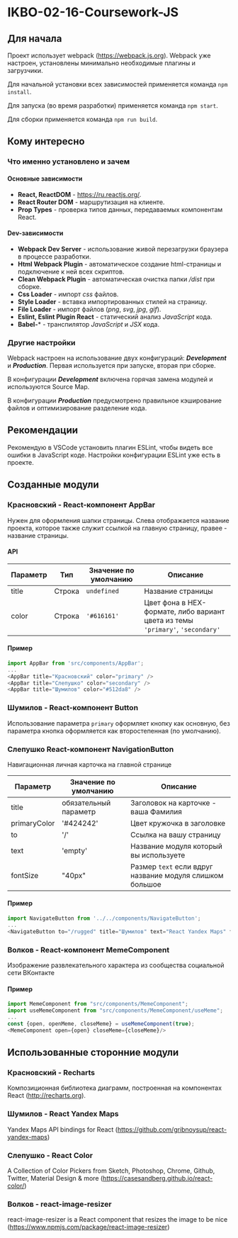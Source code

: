 # IKBO-02-16-Coursework-JS

## Для начала

Проект использует webpack (https://webpack.js.org). Webpack уже настроен, установлены минимально необходимые плагины и загрузчики.

Для начальной установки всех зависимостей применяется команда `npm install`.

Для запуска (во время разработки) применяется команда `npm start`.

Для сборки применяется команда `npm run build`.

## Кому интересно

### Что именно установлено и зачем

#### Основные зависимости

- **React, ReactDOM** - https://ru.reactjs.org/.
- **React Router DOM** - маршрутизация на клиенте.
- **Prop Types** - проверка типов данных, передаваемых компонентам React.

#### Dev-зависимости

- **Webpack Dev Server** - использование живой перезагрузки браузера в процессе разработки.
- **Html Webpack Plugin** - автоматическое создание html-страницы и подключение к ней всех скриптов.
- **Сlean Webpack Plugin** - автоматическая очистка папки */dist* при сборке.
- **Css Loader** - импорт *css* файлов.
- **Style Loader** - вставка импортированных стилей на страницу.
- **File Loader** - импорт файлов (*png*, *svg*, *jpg*, *gif*).
- **Eslint, Eslint Plugin React** - статический анализ *JavaScript* кода.
- **Babel-*** - транспилятор *JavaScript* и *JSX* кода.

### Другие настройки

Webpack настроен на использование двух конфигураций: ***Development*** и ***Production***. Первая используется при запуске, вторая при сборке.

В конфигурации ***Development*** включена горячая замена модулей и используются Source Map.

В конфигурации ***Production*** предусмотрено правильное кэширование файлов и оптимизирование разделение кода.

## Рекомендации

Рекомендую в VSCode установить плагин ESLint, чтобы видеть все ошибки в JavaScript коде. Настройки конфигурации ESLint уже есть в проекте.

## Созданные модули

### Красновский - React-компонент AppBar
 Нужен для оформления шапки страницы. Слева отображается название проекта, которое также служит ссылкой на главную страницу, правее - название страницы.
 
 #### API
 
 Параметр | Тип | Значение по умолчанию  | Описание
------------ | ------------- | ------------- | -------------
title | Строка | `undefined` | Название страницы
color | Строка | `'#616161'`  | Цвет фона в HEX-формате, либо вариант цвета из темы `'primary'`, `'secondary'`

#### Пример
```javascript
import AppBar from 'src/components/AppBar';
...
<AppBar title="Красновский" color="primary" />
<AppBar title="Слепушко" color="secondary" />
<AppBar title="Шумилов" color="#512da8" />
```
 
### Шумилов - React-компонент Button
 Использование параметра `primary` оформляет кнопку как основную, без параметра кнопка оформляется как второстепенная (по умолчанию).

### Слепушко React-компонент NavigationButton
 Навигационная личная карточка на главной странице
 
Параметр | Значение по умолчанию | Описание
------------ | ------------- | -------------
title | обязательный параметр | Заголовок на карточке - ваша Фамилия
primaryColor | '#424242'| Цвет кружочка в заголовке
to | '/' | Ссылка на вашу страницу
text | 'empty' | Название модуля который вы используете
fontSize | "40px" | Размер `text` если вдруг название модуля слишком большое

#### Пример
```javascript
import NavigateButton from '../../components/NavigateButton';
...
<NavigateButton to="/rugged" title="Шумилов" text="React Yandex Maps" fontSize="30px" primaryColor="#1976D2" />
```

### Волков - React-компонент MemeComponent
Изображение развлекательного характера из сообщества социальной сети ВКонтакте

#### Пример
```javascript
import MemeComponent from "src/components/MemeComponent";
import useMemeComponent from "src/components/MemeComponent/useMeme";
...
const {open, openMeme, closeMeme} = useMemeComponent(true);
<MemeComponent open={open} closeMeme={closeMeme}/>
```

## Использованные сторонние модули

### Красновский - Recharts
Композиционная библиотека диаграмм, построенная на компонентах React (http://recharts.org).

### Шумилов - React Yandex Maps
Yandex Maps API bindings for React (https://github.com/gribnoysup/react-yandex-maps)

### Слепушко - React Color
A Collection of Color Pickers from Sketch, Photoshop, Chrome, Github, Twitter, Material Design & more
(https://casesandberg.github.io/react-color/)

### Волков - react-image-resizer
react-image-resizer is a React component that resizes the image to be nice
(https://www.npmjs.com/package/react-image-resizer)
